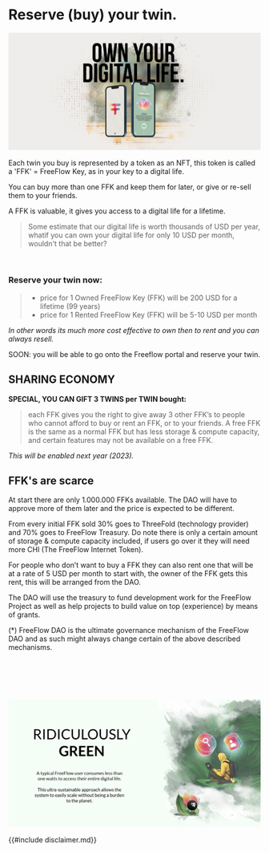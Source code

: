 # Reserve (buy) your twin.

![](img/own_your_twin.png)  

Each twin you buy is represented by a token as an NFT, this token is called a 'FFK' = FreeFlow Key, as in your key to a digital life.

You can buy more than one FFK and keep them for later, or give or re-sell them to your friends.

A FFK is valuable, it gives you access to a digital life for a lifetime.

> Some estimate that our digital life is worth thousands of USD per year, whatif you can own your digital life for only 10 USD per month, wouldn't that be better?

<br>

### Reserve your twin now:

> - price for 1 Owned FreeFlow Key (FFK) will be 200 USD for a lifetime (99 years)
> - price for 1 Rented FreeFlow Key (FFK) will be 5-10 USD per month

*In other words its much more cost effective to own then to rent and you can always resell.*

SOON: you will be able to go onto the Freeflow portal and reserve your twin.

<!-- | # Twin    | Price per FFK | Discount | Total Price |
| --------- | ------------- | -------- | ----------- |
| 1 Twin    | $200          | 0%       | $200        |
| 35 Twin   | $140          | -30%     | $4.900      |
| 500 Twin  | $120          | -40%     | $60.000     |
| 2500 Twin | $80           | -60%     | $200.000    | -->


## SHARING ECONOMY

**SPECIAL, YOU CAN GIFT 3 TWINS per TWIN bought:**
> each FFK gives you the right to give away 3 other FFK’s to people who cannot afford to buy or rent an FFK, or to your friends. A free FFK is the same as a normal FFK but has less storage & compute capacity, and certain features may not be available on a free FFK. 

*This will be enabled next year (2023).*

## FFK's are scarce

At start there are only 1.000.000 FFKs available. The DAO will have to approve more of them later and the price is expected to be different. 

From every initial FFK sold 30% goes to ThreeFold (technology provider) and 70% goes to FreeFlow Treasury. Do note there is only a certain amount of storage & compute capacity included, if users go over it they will need more CHI (The FreeFlow Internet Token).

For people who don’t want to buy a FFK they can also rent one that will be at a rate of 5 USD per month to start with, the owner of the FFK gets this rent, this will be arranged from the DAO.

The DAO will use the treasury to fund development work for the FreeFlow Project as well as help projects to build value on top (experience) by means of grants.

(*) FreeFlow DAO is the ultimate governance mechanism of the FreeFlow DAO and as such might always change certain of the above described mechanisms.

<br>
<br>
<br>
<br>


![](img/twin_green.png)  



{{#include disclaimer.md}}
